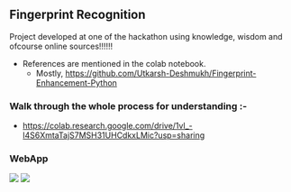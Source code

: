 ## Fingerprint Recognition
Project developed at one of the hackathon using knowledge, wisdom and ofcourse online sources!!!!!!


- References are mentioned in the colab notebook.
  - Mostly, https://github.com/Utkarsh-Deshmukh/Fingerprint-Enhancement-Python

### Walk through the whole process for understanding :-
  - https://colab.research.google.com/drive/1vl_-l4S6XmtaTajS7MSH31UHCdkxLMic?usp=sharing
  
### WebApp
![](https://github.com/vasantvohra/Fingerprint_Recognition/blob/master/FI1.jpeg)
![](https://github.com/vasantvohra/Fingerprint_Recognition/blob/master/FI2.jpeg)
